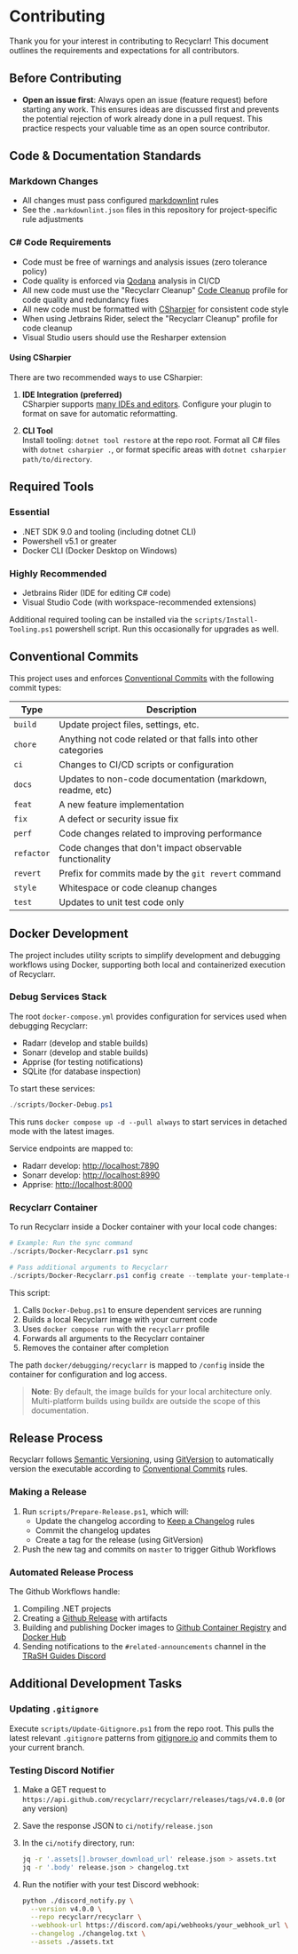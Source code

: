 # Contributing

Thank you for your interest in contributing to Recyclarr! This document outlines the requirements
and expectations for all contributors.

## Before Contributing

- **Open an issue first**: Always open an issue (feature request) before starting any work. This
  ensures ideas are discussed first and prevents the potential rejection of work already done in a
  pull request. This practice respects your valuable time as an open source contributor.

## Code & Documentation Standards

### Markdown Changes

- All changes must pass configured [markdownlint] rules
- See the `.markdownlint.json` files in this repository for project-specific rule adjustments

### C# Code Requirements

- Code must be free of warnings and analysis issues (zero tolerance policy)
- Code quality is enforced via [Qodana] analysis in CI/CD
- All new code must use the "Recyclarr Cleanup" [Code Cleanup] profile for code quality and
  redundancy fixes
- All new code must be formatted with [CSharpier] for consistent code style
- When using Jetbrains Rider, select the "Recyclarr Cleanup" profile for code cleanup
- Visual Studio users should use the Resharper extension

#### Using CSharpier

There are two recommended ways to use CSharpier:

1. **IDE Integration (preferred)**<br/>
  CSharpier supports [many IDEs and editors][csharpier_plugins]. Configure your plugin to format on
  save for automatic reformatting.

1. **CLI Tool**<br/>
   Install tooling: `dotnet tool restore` at the repo root. Format all C# files with `dotnet
   csharpier .`, or format specific areas with `dotnet csharpier path/to/directory`.

## Required Tools

### Essential

- .NET SDK 9.0 and tooling (including dotnet CLI)
- Powershell v5.1 or greater
- Docker CLI (Docker Desktop on Windows)

### Highly Recommended

- Jetbrains Rider (IDE for editing C# code)
- Visual Studio Code (with workspace-recommended extensions)

Additional required tooling can be installed via the `scripts/Install-Tooling.ps1` powershell
script. Run this occasionally for upgrades as well.

## Conventional Commits

This project uses and enforces [Conventional Commits][commits] with the following commit types:

| Type       | Description                                                   |
| ---------- | ------------------------------------------------------------- |
| `build`    | Update project files, settings, etc.                          |
| `chore`    | Anything not code related or that falls into other categories |
| `ci`       | Changes to CI/CD scripts or configuration                     |
| `docs`     | Updates to non-code documentation (markdown, readme, etc)     |
| `feat`     | A new feature implementation                                  |
| `fix`      | A defect or security issue fix                                |
| `perf`     | Code changes related to improving performance                 |
| `refactor` | Code changes that don't impact observable functionality       |
| `revert`   | Prefix for commits made by the `git revert` command           |
| `style`    | Whitespace or code cleanup changes                            |
| `test`     | Updates to unit test code only                                |

## Docker Development

The project includes utility scripts to simplify development and debugging workflows using Docker,
supporting both local and containerized execution of Recyclarr.

### Debug Services Stack

The root `docker-compose.yml` provides configuration for services used when debugging Recyclarr:

- Radarr (develop and stable builds)
- Sonarr (develop and stable builds)
- Apprise (for testing notifications)
- SQLite (for database inspection)

To start these services:

```powershell
./scripts/Docker-Debug.ps1
```

This runs `docker compose up -d --pull always` to start services in detached mode with the latest images.

Service endpoints are mapped to:

- Radarr develop: <http://localhost:7890>
- Sonarr develop: <http://localhost:8990>
- Apprise: <http://localhost:8000>

### Recyclarr Container

To run Recyclarr inside a Docker container with your local code changes:

```powershell
# Example: Run the sync command
./scripts/Docker-Recyclarr.ps1 sync

# Pass additional arguments to Recyclarr
./scripts/Docker-Recyclarr.ps1 config create --template your-template-name
```

This script:

1. Calls `Docker-Debug.ps1` to ensure dependent services are running
1. Builds a local Recyclarr image with your current code
1. Uses `docker compose run` with the `recyclarr` profile
1. Forwards all arguments to the Recyclarr container
1. Removes the container after completion

The path `docker/debugging/recyclarr` is mapped to `/config` inside the container for configuration
and log access.

> **Note**: By default, the image builds for your local architecture only. Multi-platform builds
> using buildx are outside the scope of this documentation.

## Release Process

Recyclarr follows [Semantic Versioning][semver], using [GitVersion] to automatically version the
executable according to [Conventional Commits][commits] rules.

### Making a Release

1. Run `scripts/Prepare-Release.ps1`, which will:
   - Update the changelog according to [Keep a Changelog][changelog] rules
   - Commit the changelog updates
   - Create a tag for the release (using GitVersion)
1. Push the new tag and commits on `master` to trigger Github Workflows

### Automated Release Process

The Github Workflows handle:

1. Compiling .NET projects
1. Creating a [Github Release][release] with artifacts
1. Building and publishing Docker images to [Github Container Registry][ghcr] and [Docker
   Hub][dockerhub]
1. Sending notifications to the `#related-announcements` channel in the [TRaSH Guides
   Discord][discord]

## Additional Development Tasks

### Updating `.gitignore`

Execute `scripts/Update-Gitignore.ps1` from the repo root. This pulls the latest relevant
`.gitignore` patterns from [gitignore.io](https://gitignore.io) and commits them to your current
branch.

### Testing Discord Notifier

1. Make a GET request to `https://api.github.com/recyclarr/recyclarr/releases/tags/v4.0.0` (or any
   version)

1. Save the response JSON to `ci/notify/release.json`

1. In the `ci/notify` directory, run:

   ```bash
   jq -r '.assets[].browser_download_url' release.json > assets.txt
   jq -r '.body' release.json > changelog.txt
   ```

1. Run the notifier with your test Discord webhook:

   ```bash
   python ./discord_notify.py \
     --version v4.0.0 \
     --repo recyclarr/recyclarr \
     --webhook-url https://discord.com/api/webhooks/your_webhook_url \
     --changelog ./changelog.txt \
     --assets ./assets.txt
   ```

[markdownlint]: https://github.com/DavidAnson/markdownlint
[Qodana]: https://www.jetbrains.com/qodana/
[Code Cleanup]: https://www.jetbrains.com/help/rider/Code_Cleanup__Index.html
[CSharpier]: https://csharpier.com/
[csharpier_plugins]: https://csharpier.com/docs/Editors
[commits]: https://www.conventionalcommits.org/en/v1.0.0/
[semver]: https://semver.org/
[GitVersion]: https://gitversion.net/
[changelog]: https://keepachangelog.com/en/1.0.0/
[release]: https://github.com/recyclarr/recyclarr/releases
[ghcr]: https://github.com/recyclarr/recyclarr/pkgs/container/recyclarr
[discord]: https://discord.com/invite/Vau8dZ3
[dockerhub]: https://hub.docker.com/r/recyclarr/recyclarr

